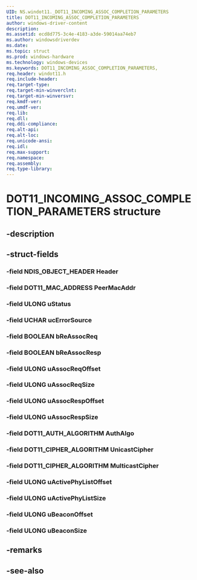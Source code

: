 ```yaml
---
UID: NS.windot11._DOT11_INCOMING_ASSOC_COMPLETION_PARAMETERS
title: DOT11_INCOMING_ASSOC_COMPLETION_PARAMETERS
author: windows-driver-content
description: 
ms.assetid: ecd8d775-3c4e-4183-a3de-59014aa74eb7
ms.author: windowsdriverdev
ms.date: 
ms.topic: struct
ms.prod: windows-hardware
ms.technology: windows-devices
ms.keywords: DOT11_INCOMING_ASSOC_COMPLETION_PARAMETERS, 
req.header: windot11.h
req.include-header:
req.target-type:
req.target-min-winverclnt:
req.target-min-winversvr:
req.kmdf-ver:
req.umdf-ver:
req.lib:
req.dll:
req.ddi-compliance:
req.alt-api:
req.alt-loc:
req.unicode-ansi:
req.idl:
req.max-support:
req.namespace:
req.assembly:
req.type-library:
---
```


# DOT11_INCOMING_ASSOC_COMPLETION_PARAMETERS structure

## -description



## -struct-fields

### -field NDIS_OBJECT_HEADER Header			
 	
### -field DOT11_MAC_ADDRESS PeerMacAddr			
 	
### -field ULONG uStatus			
 	
### -field UCHAR ucErrorSource			
 	
### -field BOOLEAN bReAssocReq			
 	
### -field BOOLEAN bReAssocResp			
 	
### -field ULONG uAssocReqOffset			
 	
### -field ULONG uAssocReqSize			
 	
### -field ULONG uAssocRespOffset			
 	
### -field ULONG uAssocRespSize			
 	
### -field DOT11_AUTH_ALGORITHM AuthAlgo			
 	
### -field DOT11_CIPHER_ALGORITHM UnicastCipher			
 	
### -field DOT11_CIPHER_ALGORITHM MulticastCipher			
 	
### -field ULONG uActivePhyListOffset			
 	
### -field ULONG uActivePhyListSize			
 	
### -field ULONG uBeaconOffset			
 	
### -field ULONG uBeaconSize			
 	
## -remarks

## -see-also